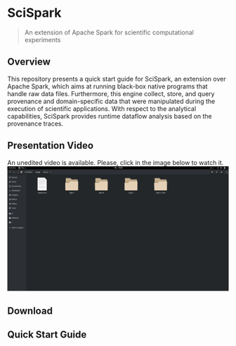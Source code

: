 # SciSpark
>An extension of Apache Spark for scientific computational experiments

## Overview

This repository presents a quick start guide for SciSpark, an extension over Apache Spark, which aims at running black-box native programs that handle raw data files. Furthermore, this engine collect, store, and query provenance and domain-specific data that were manipulated during the execution of scientific applications. With respect to the analytical capabilities, SciSpark provides runtime dataflow analysis based on the provenance traces.

## Presentation Video

An unedited video is available. Please, click in the image below to watch it.
<a href="https://drive.google.com/file/d/1An1dPVZpZzKLIOZOhE66qn1ca9XnynhC/view" target="_blank">
![](SciSpark.png)
</a>
## Download

## Quick Start Guide
